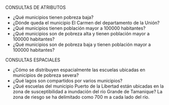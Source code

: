 CONSULTAS DE ATRIBUTOS
* ¿Qué municipios tienen pobreza baja?
* ¿Dónde queda el municipio El Carmen del departamento de la Unión?
* ¿Qué municipios tienen población mayor a 100000 habitantes?
* ¿Qué municipios son de pobreza alta y tienen población mayor a 100000 habitantes?
* ¿Qué municipios son de pobreza baja y tienen población mayor a 100000 habitantes?

CONSULTAS ESPACIALES
* ¿Cómo se distribuyen espacialmente las escuelas ubicadas en municipios de pobreza severa?
* ¿Qué lagos son compartidos por varios municipios?
* ¿Qué escuelas del municipio Puerto de la Libertad están ubicadas en la zona de susceptibilidad a inundación del río Grande de Tamanique? La zona de riesgo se ha delimitado como 700 m a cada lado del río.
